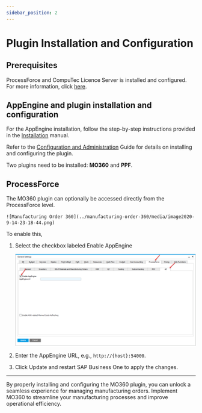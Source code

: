 ```yaml
---
sidebar_position: 2
---
```

# Plugin Installation and Configuration

## Prerequisites

ProcessForce and CompuTec Licence Server is installed and configured. For more information, click [here](/docs/processforce/administrator-guide/licensing/license-server/overview/).

## AppEngine and plugin installation and configuration

For the AppEngine installation, follow the step-by-step instructions provided in the  [Installation](/docs/appengine/administrators-guide/installation/) manual.

Refer to the [Configuration and Administration](/docs/appengine/administrators-guide/configuration-and-administration/overview) Guide for details on installing and configuring the plugin.

Two plugins need to be installed: **MO360** and **PPF**.

## ProcessForce

The MO360 plugin can optionally be accessed directly from the ProcessForce level.

    ![Manufacturing Order 360](../manufacturing-order-360/media/image2020-9-14-23-18-44.png)

To enable this,

1. Select the checkbox labeled Enable AppEngine

    ![Manufacturing Order 360](../manufacturing-order-360/media/general-settings-enableappengine.png)
2. Enter the AppEngine URL, e.g., `http://{host}:54000`.
3. Click Update and restart SAP Business One to apply the changes.

---
By properly installing and configuring the MO360 plugin, you can unlock a seamless experience for managing manufacturing orders. Implement MO360 to streamline your manufacturing processes and improve operational efficiency.
